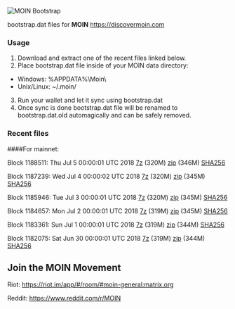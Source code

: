 ![MOIN Bootstrap](https://i.imgur.com/KjM1jMp.jpg)

bootstrap.dat files for **MOIN** https://discovermoin.com

### Usage

1. Download and extract one of the recent files linked below.
2. Place bootstrap.dat file inside of your MOIN data directory:
 - Windows: %APPDATA%\Moin\
 - Unix/Linux: ~/.moin/
3. Run your wallet and let it sync using bootstrap.dat
4. Once sync is done bootstrap.dat file will be renamed to bootstrap.dat.old automagically and can be safely removed.


### Recent files

####For mainnet:

Block 1188511: Thu Jul  5 00:00:01 UTC 2018 [7z](https://transfer.sh/ZLcGV/bootstrap.dat.20180705.7z) (320M) [zip](https://transfer.sh/9RYAj/bootstrap.dat.20180705.zip) (346M) [SHA256](https://transfer.sh/RxylK/sha256.txt)

Block 1187239: Wed Jul  4 00:00:02 UTC 2018 [7z](https://transfer.sh/u2YbB/bootstrap.dat.20180704.7z) (320M) [zip](https://transfer.sh/4JArs/bootstrap.dat.20180704.zip) (345M) [SHA256](https://transfer.sh/dg7vY/sha256.txt)

Block 1185946: Tue Jul  3 00:00:01 UTC 2018 [7z](https://transfer.sh/1c6e7/bootstrap.dat.20180703.7z) (320M) [zip](https://transfer.sh/molOW/bootstrap.dat.20180703.zip) (345M) [SHA256](https://transfer.sh/nkQ5H/sha256.txt)

Block 1184657: Mon Jul  2 00:00:01 UTC 2018 [7z](https://transfer.sh/11OoN1/bootstrap.dat.20180702.7z) (319M) [zip](https://transfer.sh/10dXcW/bootstrap.dat.20180702.zip) (345M) [SHA256](https://transfer.sh/dw4oB/sha256.txt)

Block 1183361: Sun Jul  1 00:00:01 UTC 2018 [7z](https://transfer.sh/ob7Rj/bootstrap.dat.20180701.7z) (319M) [zip](https://transfer.sh/XGJwG/bootstrap.dat.20180701.zip) (344M) [SHA256](https://transfer.sh/q1FtF/sha256.txt)

Block 1182075: Sat Jun 30 00:00:01 UTC 2018 [7z](https://transfer.sh/ooOQx/bootstrap.dat.20180630.7z) (319M) [zip](https://transfer.sh/1BxbG/bootstrap.dat.20180630.zip) (344M) [SHA256](https://transfer.sh/EpGy9/sha256.txt)

## Join the MOIN Movement

Riot: https://riot.im/app/#/room/#moin-general:matrix.org

Reddit: https://www.reddit.com/r/MOIN
